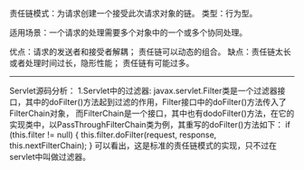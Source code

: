 责任链模式：为请求创建一个接受此次请求对象的链。
类型：行为型。

适用场景：一个请求的处理需要多个对象中的一个或多个协同处理。

优点：请求的发送者和接受者解耦；
      责任链可以动态的组合。
缺点：责任链太长或者处理时间过长，隐形性能；
      责任链有可能过多。

------------------------------------------------------------------------------------------------------------------------
Servlet源码分析：
1.Servlet中的过滤器:
javax.servlet.Filter类是一个过滤器接口，其中的doFilter()方法起到过滤的作用，Filter接口中的doFilter()方法传入了FilterChain对象，
而FilterChain是一个接口，其中也有dodoFilter()方法，在它的实现类中，以PassThroughFilterChain类为例，其重写的doFilter()方法如下：
    if (this.filter != null) {
        this.filter.doFilter(request, response, this.nextFilterChain);
    }
可以看出，这是标准的责任链模式的实现，只不过在servlet中叫做过滤器。